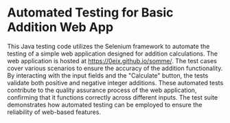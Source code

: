 Automated Testing for Basic Addition Web App
============================================

This Java testing code utilizes the Selenium framework to automate the testing of a simple web application designed for addition calculations. The web application is hosted at https://0eix.github.io/somme/. The test cases cover various scenarios to ensure the accuracy of the addition functionality. By interacting with the input fields and the "Calculate" button, the tests validate both positive and negative integer additions. These automated tests contribute to the quality assurance process of the web application, confirming that it functions correctly across different inputs. The test suite demonstrates how automated testing can be employed to ensure the reliability of web-based features.
